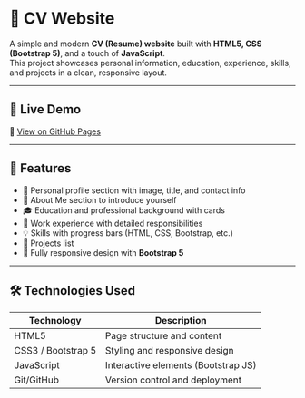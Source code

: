 # 📄 CV Website

A simple and modern **CV (Resume) website** built with **HTML5, CSS (Bootstrap 5)**, and a touch of **JavaScript**.  
This project showcases personal information, education, experience, skills, and projects in a clean, responsive layout.

---

## 🚀 Live Demo

🔗 [View on GitHub Pages](https://dugerdev.github.io/cv-website)

---

## 🧰 Features

- 👤 Personal profile section with image, title, and contact info  
- 📖 About Me section to introduce yourself  
- 🎓 Education and professional background with cards  
- 💼 Work experience with detailed responsibilities  
- 💡 Skills with progress bars (HTML, CSS, Bootstrap, etc.)  
- 📂 Projects list  
- 📱 Fully responsive design with **Bootstrap 5**

---

## 🛠️ Technologies Used

| Technology   | Description                          |
|--------------|--------------------------------------|
| HTML5        | Page structure and content           |
| CSS3 / Bootstrap 5 | Styling and responsive design  |
| JavaScript   | Interactive elements (Bootstrap JS) |
| Git/GitHub   | Version control and deployment       |



